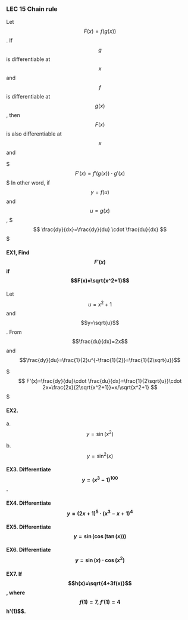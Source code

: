 ### LEC 15 Chain rule

Let $$F(x)=f(g(x))$$. If $$g$$ is differentiable at $$x$$ and $$f$$ is differentiable at $$g(x)$$, then $$F(x)$$ is also differentiable at $$x$$ and


$$$
F'(x)=f'(g(x))\cdot g'(x)
$$$
In other word, if $$y=f(u)$$ and $$u=g(x)$$ ,
$$$
\frac{dy}{dx}=\frac{dy}{du} \cdot \frac{du}{dx}
$$$

#### EX1,  Find $$F'(x)$$ if $$F(x)=\sqrt{x^2+1}$$

Let $$u=x^2+1$$ and $$y=\sqrt{u}$$. From $$\frac{du}{dx}=2x$$ and $$\frac{dy}{du}=\frac{1}{2}u^{-\frac{1}{2}}=\frac{1}{2\sqrt{u}}$$

$$$
F'(x)=\frac{dy}{du}\cdot \frac{du}{dx}=\frac{1}{2\sqrt{u}}\cdot 2x=\frac{2x}{2\sqrt{x^2+1}}=x/\sqrt{x^2+1}
$$$

#### EX2.
a. $$y=\sin(x^2)$$ 


b.$$y=\sin^2(x)$$


#### EX3. Differentiate $$y=(x^3-1)^100$$.


#### EX4. Differentiate $$y=(2x+1)^5\cdot(x^3-x+1)^4$$


#### EX5.  Differentiate $$y=\sin(\cos(\tan(x)))$$


#### EX6.  Differentiate $$y=\sin(x)\cdot \cos(x^2)$$


#### EX7. If $$h(x)=\sqrt{4+3f(x)}$$, where $$f(1)=7,~f'(1)=4%%, find $$h'(1)$$.
